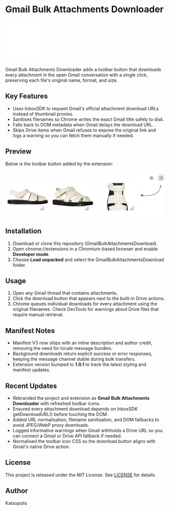 ﻿# Gmail Bulk Attachments Downloader

![Extension logo](img/logo_128-revert.png)

Gmail Bulk Attachments Downloader adds a toolbar button that downloads every attachment in the open Gmail conversation with a single click, preserving each file's original name, format, and size.

## Key Features
- Uses InboxSDK to request Gmail's official attachment download URLs instead of thumbnail proxies.
- Sanitises filenames so Chrome writes the exact Gmail title safely to disk.
- Falls back to DOM metadata when Gmail delays the download URL.
- Skips Drive items when Gmail refuses to expose the original link and logs a warning so you can fetch them manually if needed.

## Preview
Below is the toolbar button added by the extension:

![Toolbar button](img/screenshot1.png)

## Installation
1. Download or clone this repository (GmailBulkAttachmentsDownload).
2. Open chrome://extensions in a Chromium-based browser and enable **Developer mode**.
3. Choose **Load unpacked** and select the GmailBulkAttachmentsDownload folder.

## Usage
1. Open any Gmail thread that contains attachments.
2. Click the download button that appears next to the built-in Drive actions.
3. Chrome queues individual downloads for every attachment using the original filenames. Check DevTools for warnings about Drive files that require manual retrieval.

## Manifest Notes
- Manifest V3 now ships with an inline description and author credit, removing the need for locale message bundles.
- Background downloads return explicit success or error responses, keeping the message channel stable during bulk transfers.
- Extension version bumped to **1.0.1** to track the latest styling and manifest updates.

## Recent Updates
- Rebranded the project and extension as **Gmail Bulk Attachments Downloader** with refreshed toolbar icons.
- Ensured every attachment download depends on InboxSDK getDownloadURL() before touching the DOM.
- Added URL normalisation, filename sanitisation, and DOM fallbacks to avoid JPEG/WebP proxy downloads.
- Logged informative warnings when Gmail withholds a Drive URL so you can connect a Gmail or Drive API fallback if needed.
- Normalised the toolbar icon CSS so the download button aligns with Gmail's native Drive action.

## License
This project is released under the MIT License. See [LICENSE](LICENSE) for details.

## Author
Katsopolis
